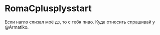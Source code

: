 # RomaCplusplysstart
Если нагло слизал моё дз, то с тебя пиво. Куда относить спрашивай у @Armatiko.
